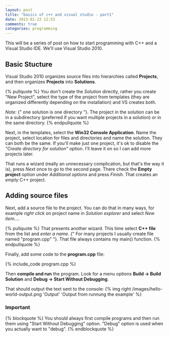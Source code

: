 ```yaml
---
layout: post
title: "basics of c++ and visual studio - part1"
date: 2013-01-22 12:53
comments: true
categories: programming
---
```


This will be a series of post on how to start programming with C++ and a
Visual Studio IDE. We'll use Visual Studio 2010.


Basic Stucture
---------------

Visual Studio 2010 organizes source files into hierarchies called **Projects**,
and then organizes **Projects** into **Solutions**.

{% pullquote %}
You don't create the *Solution* directly, rather you create "New Project", select the type of the project from templates (they are organized differently depending on the installation) and VS creates both.

*Note:* {" one solution is one directory "}. The project in the solution can be in a subdirectory (preferred if you want multiple projects in a solution) or in the same directory.
{% endpullquote %}

Next, in the templates, select the **Win32 Console Application**. Name the project, select location for files and directories and name the solution. They can both be the same. If you'll make just one project, it's ok to disable the *"Create directory for solution"* option. I'll leave it on so I can add more projects later.

That runs a wizard (really an unnecessary complication, but that's the way it is), press *Next* once to go to the second page. There check the **Empty project** option under *Additional options* and press *Finish*. That creates an *empty* C++ project.

Adding source files
--------------------

Next, add a source file to the project. You can do that in many ways, for example *right click* on project name in *Solution explorer* and select *New item...*.

{% pullquote %}
That presents another wizard. This time select **C++ file** from the list and *enter a name*. {" For many projects I usually create file named "program.cpp" "}. That file always contains my main() function.
{% endpullquote %}

Finally, add some code to the **program.cpp** file:

{% include_code program.cpp %}

Then **compile and run** the program. Look for a menu options **Build -> Build Solution** and **Debug -> Start Without Debugging**.

That should output the text sent to the console:
{% img right /images/hello-world-output.png 'Output' 'Output from runnung the example' %}


### Important

{% blockquote %}
You should always first compile programs and then run them using "Start Without Debugging" option. "Debug" option is used when you actually want to "debug".
{% endblockquote %}
